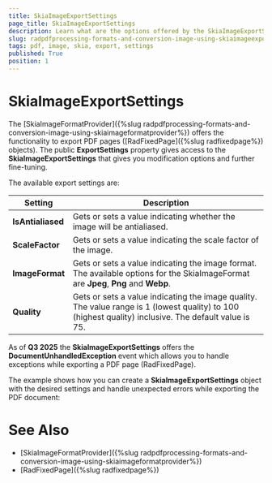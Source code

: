 ```yaml
---
title: SkiaImageExportSettings
page_title: SkiaImageExportSettings
description: Learn what are the options offered by the SkiaImageExportSettings used with the PdfProcessing library.
slug: radpdfprocessing-formats-and-conversion-image-using-skiaimageexportsettings
tags: pdf, image, skia, export, settings
published: True
position: 1
---
```


# SkiaImageExportSettings

The [SkiaImageFormatProvider]({%slug radpdfprocessing-formats-and-conversion-image-using-skiaimageformatprovider%}) offers the functionality to export PDF pages ([RadFixedPage]({%slug radfixedpage%}) objects). The public **ExportSettings** property gives access to the **SkiaImageExportSettings** that gives you modification options and further fine-tuning.

The available export settings are:

|Setting|Description|
|----|----|
|**IsAntialiased**|Gets or sets a value indicating whether the image will be antialiased.|
|**ScaleFactor**|Gets or sets a value indicating the scale factor of the image.|
|**ImageFormat**|Gets or sets a value indicating the image format. The available options for the SkiaImageFormat are **Jpeg**, **Png** and **Webp**.|
|**Quality**|Gets or sets a value indicating the image quality. The value range is 1 (lowest quality) to 100 (highest quality) inclusive. The default value is 75.|

As of **Q3 2025** the **SkiaImageExportSettings** offers the **DocumentUnhandledException** event which allows you to handle exceptions while exporting a PDF page (RadFixedPage). 

The example shows how you can create a **SkiaImageExportSettings** object with the desired settings and handle unexpected errors while exporting the PDF document:

<snippet id='libraries-pdf-skiaimageformatprovider-exportsettings'/>

# See Also

* [SkiaImageFormatProvider]({%slug radpdfprocessing-formats-and-conversion-image-using-skiaimageformatprovider%})  
* [RadFixedPage]({%slug radfixedpage%})
